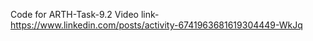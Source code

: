 Code for ARTH-Task-9.2
Video link- https://www.linkedin.com/posts/activity-6741963681619304449-WkJq
